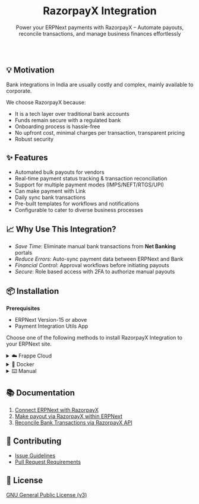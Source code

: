 <div align="center">

<h1>RazorpayX Integration</h1>

Power your ERPNext payments with RazorpayX – Automate payouts, reconcile transactions, and manage business finances effortlessly

<br><br>

</div>

## 💡 Motivation

Bank integrations in India are usually costly and complex, mainly available to corporate.

We choose RazorpayX because:

- It is a tech layer over traditional bank accounts
- Funds remain secure with a regulated bank
- Onboarding process is hassle-free
- No upfront cost, minimal charges per transaction, transparent pricing
- Robust security

## ✨ Features

- Automated bulk payouts for vendors
- Real-time payment status tracking & transaction reconciliation
- Support for multiple payment modes (IMPS/NEFT/RTGS/UPI)
- Can make payment with Link
- Daily sync bank transactions
- Pre-built templates for workflows and notifications
- Configurable to cater to diverse business processes

## 📈 Why Use This Integration?

- <em>Save Time</em>: Eliminate manual bank transactions from **Net Banking** portals
- <em>Reduce Errors</em>: Auto-sync payment data between ERPNext and Bank
- <em>Financial Control</em>: Approval workflows before initiating payouts
- <em>Secure</em>: Role based access with 2FA to authorize manual payouts

## 📦 Installation

**Prerequisites**

- ERPNext Version-15 or above
- Payment Integration Utils App

Choose one of the following methods to install RazorpayX Integration to your ERPNext site.

<details>
<summary>☁️ Frappe Cloud</summary><br>

Sign up for a [Frappe Cloud](https://frappecloud.com/dashboard/signup?referrer=99df7a8f) free trial, create a new site with Frappe Version-15 or above, and install ERPNext and RazorpayX-Integration from the Apps.

</details>

<details>
<summary>🐳 Docker</summary><br>

Use [this guide](https://github.com/frappe/frappe_docker/blob/main/docs/custom-apps.md) to deploy RazorpayX-Integration by building your custom image.

Sample Apps JSON

```shell
export APPS_JSON='[
  {
    "url": "https://github.com/frappe/erpnext",
    "branch": "version-15"
  },
  {
    "url": "https://github.com/resilient-tech/payment_integration_utils",
    "branch": "version-15"
  },
  {
    "url": "https://github.com/resilient-tech/razorpayx-integration",
    "branch": "version-15"
  }
]'

export APPS_JSON_BASE64=$(echo ${APPS_JSON} | base64 -w 0)
```

</details>

<details>
<summary>⌨️ Manual</summary><br>

Once you've [set up a Frappe site](https://frappeframework.com/docs/v14/user/en/installation/), install app by executing the following commands:

Using Bench CLI

Download the App using the Bench CLI

```sh
bench get-app https://github.com/resilient-tech/payment_integration_utils.git --branch version-15
```

```sh
bench get-app https://github.com/resilient-tech/razorpayx-integration.git --branch version-15
```

Install the App on your site

```sh
bench --site [site name] install-app razorpayx_integration
```

</details>

## 📚 Documentation

1. [Connect ERPNext with RazorpayX](https://github.com/resilient-tech/razorpayx-integration/blob/version-15/docs/1_connect_with_razorpayx.md)
2. [Make payout via RazorpayX within ERPNext](https://github.com/resilient-tech/razorpayx-integration/blob/version-15/docs/2_make_payout.md)
3. [Reconcile Bank Transactions via RazorpayX API](https://github.com/resilient-tech/razorpayx-integration/blob/version-15/docs/3_bank_reconciliation_tool.md)

## 🤝 Contributing

- [Issue Guidelines](https://github.com/frappe/erpnext/wiki/Issue-Guidelines)
- [Pull Request Requirements](https://github.com/frappe/erpnext/wiki/Contribution-Guidelines)

## 📜 License

[GNU General Public License (v3)](https://github.com/resilient-tech/razorpayx-integration/blob/version-15/license.txt)
